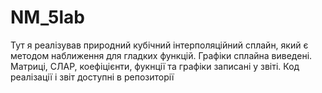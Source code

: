# NM_5lab
Тут я реалізував природний кубічний інтерполяційний сплайн, який є методом наближення для гладких функцій. Графіки сплайна виведені. Матриці, СЛАР, коефіцієнти, фукнції та графіки записані у звіті. Код реалізації і звіт доступні в репозиторії
